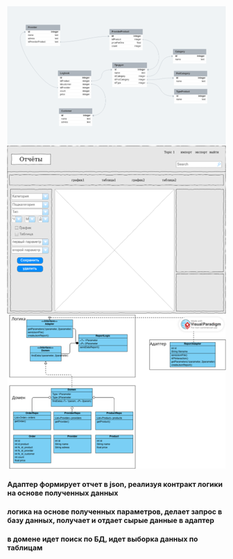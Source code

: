 ![diagramm](ERD7.png)
![interface](interface7.drawio.png)
![layers](layers.png)

### Адаптер формирует отчет в json, реализуя контракт логики на основе полученных данных
### логика на основе полученных параметров, делает запрос в базу данных, получает и отдает сырые данные в адаптер
### в домене идет поиск по БД, идет выборка данных по таблицам 